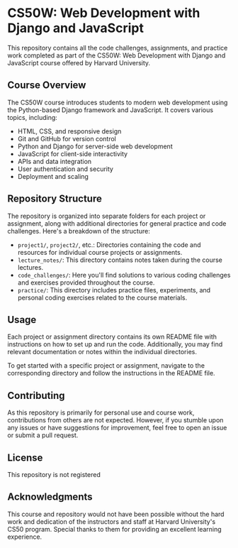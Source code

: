 # CS50W: Web Development with Django and JavaScript

This repository contains all the code challenges, assignments, and practice work completed as part of the CS50W: Web Development with Django and JavaScript course offered by Harvard University.

## Course Overview

The CS50W course introduces students to modern web development using the Python-based Django framework and JavaScript. It covers various topics, including:

- HTML, CSS, and responsive design
- Git and GitHub for version control
- Python and Django for server-side web development
- JavaScript for client-side interactivity
- APIs and data integration
- User authentication and security
- Deployment and scaling

## Repository Structure

The repository is organized into separate folders for each project or assignment, along with additional directories for general practice and code challenges. Here's a breakdown of the structure:


- `project1/`, `project2/`, etc.: Directories containing the code and resources for individual course projects or assignments.
- `lecture_notes/`: This directory contains notes taken during the course lectures.
- `code_challenges/`: Here you'll find solutions to various coding challenges and exercises provided throughout the course.
- `practice/`: This directory includes practice files, experiments, and personal coding exercises related to the course materials.

## Usage

Each project or assignment directory contains its own README file with instructions on how to set up and run the code. Additionally, you may find relevant documentation or notes within the individual directories.

To get started with a specific project or assignment, navigate to the corresponding directory and follow the instructions in the README file.

## Contributing

As this repository is primarily for personal use and course work, contributions from others are not expected. However, if you stumble upon any issues or have suggestions for improvement, feel free to open an issue or submit a pull request.

## License

This repository is not registered

## Acknowledgments

This course and repository would not have been possible without the hard work and dedication of the instructors and staff at Harvard University's CS50 program. Special thanks to them for providing an excellent learning experience.
